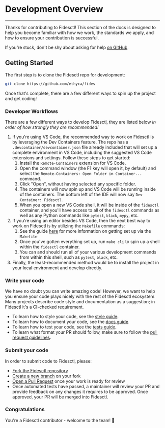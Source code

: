 # Development Overview

---

Thanks for contributing to Fidesctl! This section of the docs is designed to help you become familiar with how we work, the standards we apply, and how to ensure your contribution is successful.

If you're stuck, don't be shy about asking for help [on GitHub](https://github.com/ethyca/fides/issues).

## Getting Started

The first step is to clone the Fidesctl repo for development:

```bash
git clone https://github.com/ethyca/fides
```

Once that's complete, there are a few different ways to spin up the project and get coding!

### Developer Workflows

There are a few different ways to develop Fidesctl, they are listed below _in order of how strongly they are recommended!_

1. If you're using VS Code, the recommended way to work on Fidesctl is by leveraging the Dev Containers feature. The repo has a `.devcontainer/devcontainer.json` file already included that will set up a complete environment in VS Code, including the suggested VS Code extensions and settings. Follow these steps to get started:
    1. Install the `Remote-Containers` extension for VS Code.
    1. Open the command window (the F1 key will open it, by default) and select the `Remote-Containers: Open Folder in Container...` command.
    1. Click "Open", without having selected any specific folder.
    1. The containers will now spin up and VS Code will be running inside of the containers. The bottom left of the IDE will now say `Dev Container: Fidesctl`.
    1. When you open a new VS Code shell, it will be inside of the `fidesctl` container, and you'll have access to all of the `fidesctl` commands as well as any Python commands like `pytest`, `black`, `mypy`, etc.
1. If you're using an editor besides VS Code, then the next best way to work on Fidesctl is by utilizing the `Makefile` commands:
    1. See the guide [here](../quickstart/docker.md) for more information on getting set up via the `Makefile`
    1. Once you've gotten everything set up, run `make cli` to spin up a shell within the `fidesctl` container.
    1. You can and should run all of your various development commands from within this shell, such as `pytest`, `black`, etc.
1. Finally, the least-recommended method would be to install the project in your local environment and develop directly.

### Write your code

We have no doubt you can write amazing code! However, we want to help you ensure your code plays nicely with the rest of the Fidesctl ecosystem. Many projects describe code style and documentation as a suggestion; in Fidesctl it's a CI-checked requirement.

* To learn how to style your code, see the [style guide](code_style.md).
* To learn how to document your code, see the [docs guide](documentation.md).
* To learn how to test your code, see the [tests guide](testing.md).
* To learn what format your PR should follow, make sure to follow the [pull request guidelines](pull_requests.md).

### Submit your code

In order to submit code to Fidesctl, please:

* [Fork the Fidesctl repository](https://help.github.com/en/articles/fork-a-repo)
* [Create a new branch](https://help.github.com/en/desktop/contributing-to-projects/creating-a-branch-for-your-work) on your fork
* [Open a Pull Request](https://help.github.com/en/articles/creating-a-pull-request-from-a-fork) once your work is ready for review
* Once automated tests have passed, a maintainer will review your PR and provide feedback on any changes it requires to be approved. Once approved, your PR will be merged into Fidesctl.

### Congratulations

You're a Fidesctl contributor - welcome to the team! 🎉
